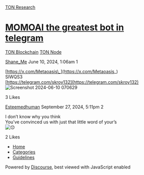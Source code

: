 [TON Research](/)

# [MOMOAI the greatest bot in telegram](/t/momoai-the-greatest-bot-in-telegram/23923)

[TON Blockchain](/c/ton-blockchain/build-node/21)  [TON Node](/c/ton-blockchain/build-node/21) 

    

[Shane\_Me](https://tonresear.ch/u/Shane_Me)   June 10, 2024, 1:06am  1

[https://x.com/Metaoasis\_](https://x.com/Metaoasis_)  
SIWQS3  
[https://telegram.com/skroy132](https://telegram.com/skroy132)  
![Screenshot 2024-06-10 070629](https://tonresear.ch/uploads/default/original/2X/2/225fa30e7c27b7655779a8f5bc81d82b80497032.png)

  3 Likes

[Esteemedhuman](https://tonresear.ch/u/Esteemedhuman) September 27, 2024, 5:11pm  2

I don’t know why you think  
You’ve convinced us with just that little word of your’s  
![:pensive:](https://tonresear.ch/images/emoji/twitter/pensive.png?v=12 ":pensive:")

  2 Likes

*   [Home](/)
*   [Categories](/categories)
*   [Guidelines](/guidelines)

Powered by [Discourse](https://www.discourse.org), best viewed with JavaScript enabled
